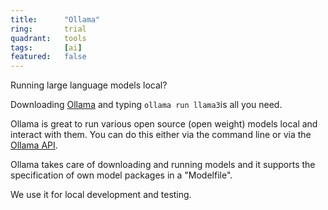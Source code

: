 ```yaml
---
title:      "Ollama"
ring:       trial
quadrant:   tools
tags:       [ai]
featured:   false
---
```


Running large language models local?

Downloading [Ollama](https://ollama.com/download) and typing `ollama run llama3`is all you need.

Ollama is great to run various open source (open weight) models local and interact with them. You can do this either via the command line or via the [Ollama API](https://github.com/ollama/ollama/blob/main/docs/api.md).

Ollama takes care of downloading and running models and it supports the specification of own model packages in a "Modelfile".

We use it for local development and testing.

